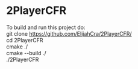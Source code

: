 # 2PlayerCFR
To build and run this project do:  
git clone https://github.com/ElijahCra/2PlayerCFR/  
cd 2PlayerCFR  
cmake ./   
cmake --build ./  
./2PlayerCFR
